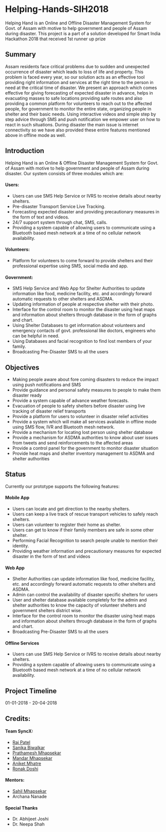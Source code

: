 # Helping-Hands-SIH2018
Helping Hand is an Online and Offline Disaster Management System for Govt. of Assam with motive to help government and people of Assam during disaster. This project is a part of a solution developed for Smart India Hackathon 2018 that received 1st runner up prize

## Summary
Assam residents face critical problems due to sudden and unexpected occurrence of disaster which leads to loss of life and property. This problem is faced every year, so our solution acts as an effective tool providing right information and services at the right time to the person in need at the critical time of disaster. We present an approach which comes effective for giving forecasting of expected disaster in advance, helps in evacuating masses to safe locations providing safe routes and also providing a common platform for volunteers to reach out to the affected people, for government to monitor the entire state, organizing people in shelter and their basic needs. Using interactive videos and simple step by step advice through SMS and push notification we empower user on how to react in such situations. During disaster the main issue is internet connectivity so we have also provided these entire features mentioned above in offline mode as well. 

## Introduction
Helping Hand is an Online & Offline Disaster Management System for Govt. of Assam with motive to help government and people of Assam during disaster. Our system consists of three modules which are:

#### Users:
* Users can use SMS Help Service or IVRS to receive details about nearby shelters.
* Pre-disaster Transport Service Live Tracking.
* Forecasting expected disaster and providing precautionary measures in the form of text and videos.
* 24/7 support system through chat, SMS, calls.
* Providing a system capable of allowing users to communicate using a Bluetooth based mesh network at a time of no cellular network availability.

#### Volunteers:
* Platform for volunteers to come forward to provide shelters and their professional expertise using SMS, social media and app.

#### Government:
* SMS Help Service and Web App for Shelter Authorities to update information like food, medicine facility, etc. and accordingly forward automatic requests to other shelters and ASDMA.
* Updating information of people at respective shelter with their photo.
* Interface for the control room to monitor the disaster using heat maps and information about shelters through database in the form of graphs and chart.
* Using Shelter Databases to get information about volunteers and emergency contacts of govt. professional like doctors, engineers who can be helpful in need.
* Using Databases and facial recognition to find lost members of your family.
* Broadcasting Pre-Disaster SMS to all the users

## Objectives
* Making people aware about fore coming disasters to reduce the impact using push notifications and SMS
* Provide guidance and personal safety measures to people to make them disaster ready
* Provide a system capable of advance weather forecasts.
* Evacuation of people to safety shelters before disaster using live tracking of disaster relief transports
* Provide a platform for users to volunteer in disaster relief activities
* Provide a system which will make all services available in offline mode using SMS flow, IVR and Bluetooth mesh network.
* Provide a mechanism for locating lost person using shelter database
* Provide a mechanism for ASDMA authorities to know about user issues from tweets and send reinforcements to the affected areas
* Provide a control panel for the government to monitor disaster situation 
* Provide heat maps and shelter inventory management to ASDMA and shelter authorities


## Status
Currently our prototype supports the following features:

#### Mobile App
* Users can locate and get direction to the nearby shelters.
* Users can keep a live track of rescue transport vehicles to safely reach shelters.
* Users can volunteer to register their home as shelter.
* Users can get to know if their family members are safe in some other shelter.
* Performing Facial Recognition to search people unable to mention their identity.
* Providing weather information and precautionary measures for expected disaster in the form of text and videos

#### Web App
* Shelter Authorities can update information like food, medicine facility, etc. and accordingly forward automatic requests to other shelters and ASDMA.
* Admin can control the availability of disaster specific shelters for users
* User and shelter database available completely for the admin and shelter authorities to know the capacity of volunteer shelters and government shelters district wise.
* Interface for the control room to monitor the disaster using heat maps and information about shelters through database in the form of graphs and chart.
* Broadcasting Pre-Disaster SMS to all the users

#### Offline Services
* Users can use SMS Help Service or IVRS to receive details about nearby shelters.
* Providing a system capable of allowing users to communicate using a Bluetooth based mesh network at a time of no cellular network availability.

## Project Timeline
01-01-2018 - 20-04-2018

## Credits:
#### Team SyncX:
* [Raj Patel](https://www.github.com/Raj-7799)
* [Sanika Biwalkar](https://www.github.com/sanikabiwalkar)
* [Prathamesh Mhapsekar](https://github.com/prathmesh36)
* [Mandar Mhapsekar](https://github.com/mandar10)
* [Aniket Mhatre](https://github.com/aniketmhatre88)
* [Ronak Doshi](https://github.com/Ronak-59)
#### Mentors:
* [Sahil Mhapsekar](https://www.github.com/apherio)
* Archana Nanade

#### Special Thanks
* Dr. Abhijeet Joshi
* Dr. Neepa Shah
